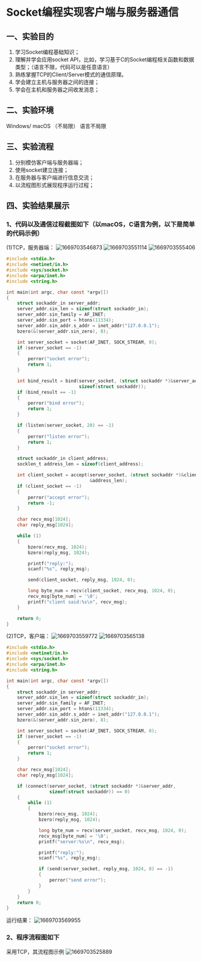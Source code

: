 # Socket编程实现客户端与服务器通信

## 一、实验目的
1. 学习Socket编程基础知识；
2. 理解并学会应用socket API，比如，学习基于C的Socket编程相关函数和数据类型；（语言不限，代码可以是任意语言）
3. 熟练掌握TCP的Client/Server模式的通信原理。
4. 学会建立主机与服务器之间的连接；
5. 学会在主机和服务器之间收发消息；


## 二、实验环境
Windows/ macOS （不局限）   语言不局限


## 三、实验流程
1. 分别模仿客户端与服务器端；
2. 使用socket建立连接；
3. 在服务器与客户端进行信息交流；
4. 以流程图形式展现程序运行过程；


## 四、实验结果展示

### 1、代码以及通信过程截图如下（以macOS，C语言为例，以下是简单的代码示例）
(1)TCP，服务器端：
![1669703546873](image/Socket编程实现客户端与服务器通信/1669703546873.png)
![1669703551114](image/Socket编程实现客户端与服务器通信/1669703551114.png)
![1669703555406](image/Socket编程实现客户端与服务器通信/1669703555406.png)

```c
#include <stdio.h>
#include <netinet/in.h>
#include <sys/socket.h>
#include <arpa/inet.h>
#include <string.h>

int main(int argc, char const *argv[])
{
    struct sockaddr_in server_addr;
    server_addr.sin_len = sizeof(struct sockaddr_in);
    server_addr.sin_family = AF_INET;
    server_addr.sin_port = htons(11334);
    server_addr.sin_addr.s_addr = inet_addr("127.0.0.1");
    bzero(&(server_addr.sin_zero), 8);

    int server_socket = socket(AF_INET, SOCK_STREAM, 0);
    if (server_socket == -1)
    {
        perror("socket error");
        return 1;
    }

    int bind_result = bind(server_socket, (struct sockaddr *)&server_addr,
                           sizeof(struct sockaddr));
    if (bind_result == -1)
    {
        perror("bind error");
        return 1;
    }

    if (listen(server_socket, 20) == -1)
    {
        perror("listen error");
        return 1;
    }

    struct sockaddr_in client_address;
    socklen_t address_len = sizeof(client_address);

    int client_socket = accept(server_socket, (struct sockaddr *)&client_address,
                               &address_len);
    if (client_socket == -1)
    {
        perror("accept error");
        return -1;
    }

    char recv_msg[1024];
    char reply_msg[1024];

    while (1)
    {
        bzero(recv_msg, 1024);
        bzero(reply_msg, 1024);

        printf("reply:");
        scanf("%s", reply_msg);

        send(client_socket, reply_msg, 1024, 0);

        long byte_num = recv(client_socket, recv_msg, 1024, 0);
        recv_msg[byte_num] = '\0';
        printf("client said:%s\n", recv_msg);
    }

    return 0;
}
```

(2)TCP，客户端：
![1669703559772](image/Socket编程实现客户端与服务器通信/1669703559772.png)
![1669703565138](image/Socket编程实现客户端与服务器通信/1669703565138.png)

```c
#include <stdio.h>
#include <netinet/in.h>
#include <sys/socket.h>
#include <arpa/inet.h>
#include <string.h>

int main(int argc, char const *argv[])
{
    struct sockaddr_in server_addr;
    server_addr.sin_len = sizeof(struct sockaddr_in);
    server_addr.sin_family = AF_INET;
    server_addr.sin_port = htons(11334);
    server_addr.sin_addr.s_addr = inet_addr("127.0.0.1");
    bzero(&(server_addr.sin_zero), 8);

    int server_socket = socket(AF_INET, SOCK_STREAM, 0);
    if (server_socket == -1)
    {
        perror("socket error");
        return 1;
    }

    char recv_msg[1024];
    char reply_msg[1024];

    if (connect(server_socket, (struct sockaddr *)&server_addr,
                sizeof(struct sockaddr)) == 0)
    {
        while (1)
        {
            bzero(recv_msg, 1024);
            bzero(reply_msg, 1024);

            long byte_num = recv(server_socket, recv_msg, 1024, 0);
            recv_msg[byte_num] = '\0';
            printf("server:%s\n", recv_msg);

            printf("reply:");
            scanf("%s", reply_msg);

            if (send(server_socket, reply_msg, 1024, 0) == -1)
            {
                perror("send error");
            }
        }
    }
    return 0;
}
```

运行结果：
![1669703569955](image/Socket编程实现客户端与服务器通信/1669703569955.png)


### 2、程序流程图如下
采用TCP，其流程图示例
![1669703525889](image/Socket编程实现客户端与服务器通信/1669703525889.png)
